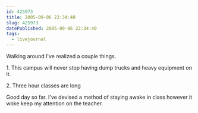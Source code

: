 ```yaml
---
id: 425973
title: 2005-09-06 22:34:40
slug: 425973
datePublished: 2005-09-06 22:34:40
tags:
  - livejournal
---
```


Walking around I've realized a couple things.

1\. This campus will never stop having dump trucks and heavy equipment on it.

2\. Three hour classes are long

Good day so far. I've devised a method of staying awake in class however it woke keep my attention on the teacher.
